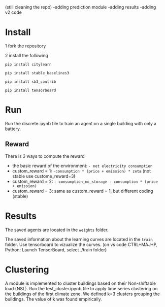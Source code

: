 (still cleaning the repo)
   -adding prediction module
   -adding results
   -adding v2 code
   

# Install

1 fork the repository

2 install the following

``pip install citylearn``

``pip install stable_baselines3``

``pip install sb3_contrib``

``pip install tensorboard``


# Run
Run the discrete.ipynb file to train an agent on a single building with only a battery.

## Reward
There is 3 ways to compute the reward
 * the basic reward of the environment: ``- net electricity consumption``
 * custom_reward = 1: ``-consumption * (price + emission) * zeta`` (not stable use custome_reward=3)
 * custom_reward = 2: ``- consumption_no_storage - consumption * (price + emission)``
 * custom_reward = 3: same as custom_reward = 1, but different coding (stable)

# Results
The saved agents are located in the ``weights`` folder.

The saved information about the learning curves are located in the ``train`` folder.
Use tensorboard to vizualize the curves. (on vs code CTRL+MAJ+P, Python: Launch TensorBoard, select ./train folder)


# Clustering
A module is implemented to cluster buildings based on their Non-shiftable load (NSL).
Run the test_cluster.ipynb file to apply time series clustering on the buildings of the first climate zone.
We defined k=3 clusters grouping the buildings. The value of k was found empirically.
